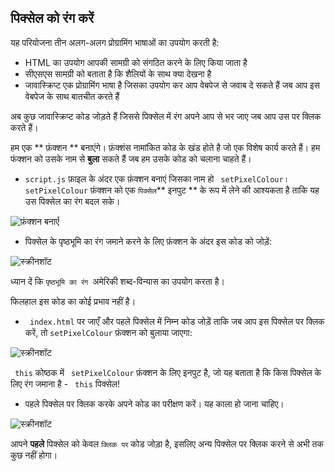 ## पिक्सेल को रंग करें

यह परियोजना तीन अलग-अलग प्रोग्रामिंग भाषाओं का उपयोग करती है:

+ HTML का उपयोग आपकी सामग्री को संगठित करने के लिए किया जाता है
+ सीएसएस सामग्री को बताता है कि शैलियों के साथ क्या देखना है
+ जावास्क्रिप्ट एक प्रोग्रामिंग भाषा है जिसका उपयोग कर आप वेबपेज से जवाब दे सकते हैं जब आप इस वेबपेज के साथ बातचीत करते हैं

अब कुछ जावास्क्रिप्ट कोड जोड़ते हैं जिससे पिक्सेल में रंग अपने आप से भर जाए जब आप उस पर क्लिक करते हैं।

हम एक ** फ़ंक्शन ** बनाएंगे। फ़ंक्शंस नामांकित कोड के खंड होते है जो एक विशेष कार्य करते हैं। हम फंक्शन को उसके नाम से **बुला** सकते हैं जब हम उसके कोड को चलाना चाहते हैं।

+ `script.js` फ़ाइल के अंदर एक फ़ंक्शन बनाएं जिसका नाम हो ` setPixelColour`। ` setPixelColour ` फ़ंक्शन को एक ` पिक्सेल `** इनपुट ** के रूप में लेने की आश्यकता है ताकि यह उस पिक्सेल का रंग बदल सके।

![फ़ंक्शन बनाएँ](images/create-function.png)

+ पिक्सेल के पृष्ठभूमि का रंग जमाने करने के लिए फ़ंक्शन के अंदर इस कोड को जोड़ें:

![स्क्रीनशॉट](images/pixel-art-set-pixel-colour.png)

ध्यान दें कि `पृष्ठभूमि का रंग `अमेरिकी शब्द-विन्यास का उपयोग करता है।

फिलहाल इस कोड का कोई प्रभाव नहीं है।

+ ` index.html` पर जाएँ और पहले पिक्सेल में निम्न कोड जोड़ें ताकि जब आप इस पिक्सेल पर क्लिक करें, तो ` setPixelColour ` फ़ंक्शन को बुलाया जाएगा:

![स्क्रीनशॉट](images/pixel-art-onclick.png)

` this` कोष्ठक में ` setPixelColour` फ़ंक्शन के लिए इनपुट है, जो यह बताता है कि किस पिक्सेल के लिए रंग जमाना है - ` this` पिक्सेल!

+ पहले पिक्सेल पर क्लिक करके अपने कोड का परीक्षण करें। यह काला हो जाना चाहिए।

![स्क्रीनशॉट](images/pixel-art-black.png)

आपने **पहले** पिक्सेल को केवल `क्लिक पर` कोड जोड़ा है, इसलिए अन्य पिक्सेल पर क्लिक करने से अभी तक कुछ नहीं होगा।